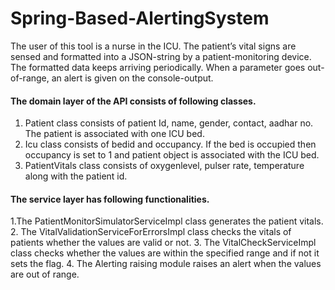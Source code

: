 # Spring-Based-AlertingSystem
The user of this tool is a nurse in the ICU. The patient’s vital signs are sensed and formatted into a JSON-string by a patient-monitoring device. The formatted data keeps arriving periodically. When a parameter goes out-of-range, an alert is given on the console-output.
#### The domain layer of the API consists of following classes.
1. Patient class consists of patient Id, name, gender, contact, aadhar no. The patient is associated with one ICU bed. 
2. Icu class consists of bedid and occupancy. If the bed is occupied then occupancy is set to 1 and patient object is associated with the ICU bed.
3. PatientVitals class consists of oxygenlevel, pulser rate, temperature along with the patient id.
#### The service layer has following functionalities.
1.The PatientMonitorSimulatorServiceImpl class generates the patient vitals.
2. The VitalValidationServiceForErrorsImpl class checks the vitals of patients whether the values are valid or not. 
3. The VitalCheckServiceImpl class checks whether the values are within the specified range and if not it sets the flag.
4. The Alerting raising module raises an alert when the values are out of range.
